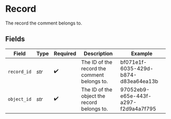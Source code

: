 # Record

The record the comment belongs to.


## Fields

| Field                                        | Type                                         | Required                                     | Description                                  | Example                                      |
| -------------------------------------------- | -------------------------------------------- | -------------------------------------------- | -------------------------------------------- | -------------------------------------------- |
| `record_id`                                  | *str*                                        | :heavy_check_mark:                           | The ID of the record the comment belongs to. | bf071e1f-6035-429d-b874-d83ea64ea13b         |
| `object_id`                                  | *str*                                        | :heavy_check_mark:                           | The ID of the object the record belongs to.  | 97052eb9-e65e-443f-a297-f2d9a4a7f795         |